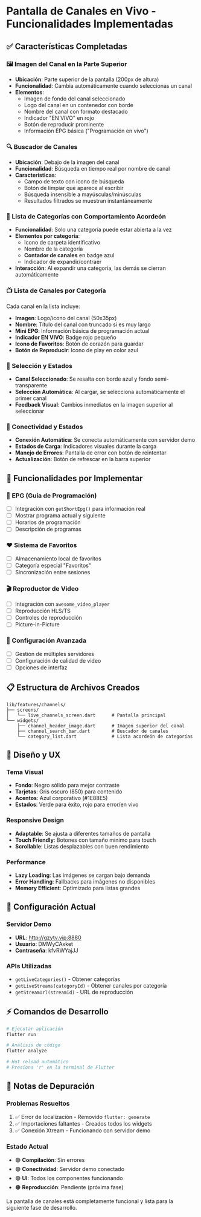 # Pantalla de Canales en Vivo - Funcionalidades Implementadas

## ✅ Características Completadas

### 🖼️ Imagen del Canal en la Parte Superior
- **Ubicación**: Parte superior de la pantalla (200px de altura)
- **Funcionalidad**: Cambia automáticamente cuando seleccionas un canal
- **Elementos**:
  - Imagen de fondo del canal seleccionado
  - Logo del canal en un contenedor con borde
  - Nombre del canal con formato destacado
  - Indicador "EN VIVO" en rojo
  - Botón de reproducir prominente
  - Información EPG básica ("Programación en vivo")

### 🔍 Buscador de Canales
- **Ubicación**: Debajo de la imagen del canal
- **Funcionalidad**: Búsqueda en tiempo real por nombre de canal
- **Características**:
  - Campo de texto con icono de búsqueda
  - Botón de limpiar que aparece al escribir
  - Búsqueda insensible a mayúsculas/minúsculas
  - Resultados filtrados se muestran instantáneamente

### 📂 Lista de Categorías con Comportamiento Acordeón
- **Funcionalidad**: Solo una categoría puede estar abierta a la vez
- **Elementos por categoría**:
  - Icono de carpeta identificativo
  - Nombre de la categoría
  - **Contador de canales** en badge azul
  - Indicador de expandir/contraer
- **Interacción**: Al expandir una categoría, las demás se cierran automáticamente

### 📺 Lista de Canales por Categoría
Cada canal en la lista incluye:
- **Imagen**: Logo/icono del canal (50x35px)
- **Nombre**: Título del canal con truncado si es muy largo
- **Mini EPG**: Información básica de programación actual
- **Indicador EN VIVO**: Badge rojo pequeño
- **Icono de Favoritos**: Botón de corazón para guardar
- **Botón de Reproducir**: Icono de play en color azul

### 🎯 Selección y Estados
- **Canal Seleccionado**: Se resalta con borde azul y fondo semi-transparente
- **Selección Automática**: Al cargar, se selecciona automáticamente el primer canal
- **Feedback Visual**: Cambios inmediatos en la imagen superior al seleccionar

### 🔄 Conectividad y Estados
- **Conexión Automática**: Se conecta automáticamente con servidor demo
- **Estados de Carga**: Indicadores visuales durante la carga
- **Manejo de Errores**: Pantalla de error con botón de reintentar
- **Actualización**: Botón de refrescar en la barra superior

## 🚀 Funcionalidades por Implementar

### 📡 EPG (Guía de Programación)
- [ ] Integración con `getShortEpg()` para información real
- [ ] Mostrar programa actual y siguiente
- [ ] Horarios de programación
- [ ] Descripción de programas

### ❤️ Sistema de Favoritos
- [ ] Almacenamiento local de favoritos
- [ ] Categoría especial "Favoritos"
- [ ] Sincronización entre sesiones

### 🎬 Reproductor de Video
- [ ] Integración con `awesome_video_player`
- [ ] Reproducción HLS/TS
- [ ] Controles de reproducción
- [ ] Picture-in-Picture

### 🔧 Configuración Avanzada
- [ ] Gestión de múltiples servidores
- [ ] Configuración de calidad de video
- [ ] Opciones de interfaz

## 📋 Estructura de Archivos Creados

```
lib/features/channels/
├── screens/
│   └── live_channels_screen.dart      # Pantalla principal
└── widgets/
    ├── channel_header_image.dart      # Imagen superior del canal
    ├── channel_search_bar.dart        # Buscador de canales
    └── category_list.dart             # Lista acordeón de categorías
```

## 🎨 Diseño y UX

### Tema Visual
- **Fondo**: Negro sólido para mejor contraste
- **Tarjetas**: Gris oscuro (850) para contenido
- **Acentos**: Azul corporativo (#1E88E5)
- **Estados**: Verde para éxito, rojo para error/en vivo

### Responsive Design
- **Adaptable**: Se ajusta a diferentes tamaños de pantalla
- **Touch Friendly**: Botones con tamaño mínimo para touch
- **Scrollable**: Listas desplazables con buen rendimiento

### Performance
- **Lazy Loading**: Las imágenes se cargan bajo demanda
- **Error Handling**: Fallbacks para imágenes no disponibles
- **Memory Efficient**: Optimizado para listas grandes

## 🔧 Configuración Actual

### Servidor Demo
- **URL**: http://gzytv.vip:8880
- **Usuario**: DMWyCAxket
- **Contraseña**: kfvRWYajJJ

### APIs Utilizadas
- `getLiveCategories()` - Obtener categorías
- `getLiveStreams(categoryId)` - Obtener canales por categoría
- `getStreamUrl(streamId)` - URL de reproducción

## ⚡ Comandos de Desarrollo

```bash
# Ejecutar aplicación
flutter run

# Análisis de código
flutter analyze

# Hot reload automático
# Presiona 'r' en la terminal de Flutter
```

## 🐛 Notas de Depuración

### Problemas Resueltos
1. ✅ Error de localización - Removido `flutter: generate`
2. ✅ Importaciones faltantes - Creados todos los widgets
3. ✅ Conexión Xtream - Funcionando con servidor demo

### Estado Actual
- 🟢 **Compilación**: Sin errores
- 🟢 **Conectividad**: Servidor demo conectado
- 🟢 **UI**: Todos los componentes funcionando
- 🟠 **Reproducción**: Pendiente (próxima fase)

La pantalla de canales está completamente funcional y lista para la siguiente fase de desarrollo.
